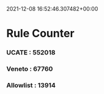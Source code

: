 2021-12-08 16:52:46.307482+00:00
# Rule Counter 
 ### UCATE : 552018

 ### Veneto : 67760

 ### Allowlist : 13914